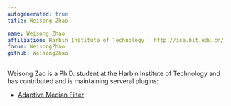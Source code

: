 ```yaml
---
autogenerated: true
title: Weisong Zhao

name: Weisong Zhao
affiliation: Harbin Institute of Technology | http://ise.hit.edu.cn/
forum: WeisongZhao
github: WeisongZhao
---
```


Weisong Zao is a Ph.D. student at the Harbin Institute of Technology and has contributed and is maintaining serveral plugins:

-   [Adaptive Median Filter](/plugins/adaptive-median-filter)

